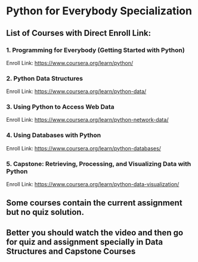 # Python for Everybody Specialization
## List of Courses with Direct Enroll Link:

### 1. Programming for Everybody (Getting Started with Python) 
  Enroll Link: https://www.coursera.org/learn/python/
  
### 2. Python Data Structures
  Enroll Link: https://www.coursera.org/learn/python-data/
  
### 3. Using Python to Access Web Data
  Enroll Link: https://www.coursera.org/learn/python-network-data/
  
### 4. Using Databases with Python
  Enroll Link: https://www.coursera.org/learn/python-databases/
  
### 5. Capstone: Retrieving, Processing, and Visualizing Data with Python
  Enroll Link: https://www.coursera.org/learn/python-data-visualization/
  
  ## Some courses contain the current assignment but no quiz solution.
  ## Better you should watch the video and then go for quiz and assignment specially in Data Structures and Capstone Courses

